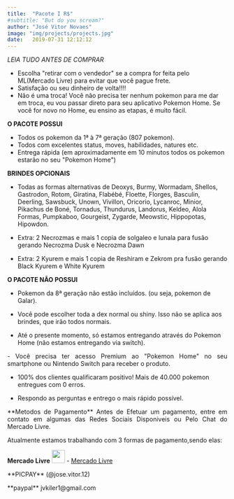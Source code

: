 ```yaml
---
title:  "Pacote I R$"
#subtitle: "But do you scream?"
author: "José Vitor Novaes"
image: "img/projects/projects.jpg"
date:   2019-07-31 12:12:12
---
```



*LEIA TUDO ANTES DE COMPRAR*
- Escolha "retirar com o vendedor" se a compra for feita pelo ML(Mercado Livre) para evitar que você pague frete.
- Satisfação ou seu dinheiro de volta!!!!
- Não é uma troca! Você não precisa ter nenhum pokemon para me dar em troca, eu vou passar direto para seu aplicativo Pokemon Home. Se você for novo no Home, eu ensino as etapas, é muito fácil.
</p>


**O PACOTE POSSUI**
- Todos os pokemon da 1ª à 7ª geração (807 pokemon).
- Todos com excelentes status, moves, habilidades, natures etc.
- Entrega rápida (em aproximadamente em 10 minutos todos os pokemon estarão no seu "Pokemon Home")



**BRINDES OPCIONAIS**
- Todas as formas alternativas de Deoxys, Burmy, Wormadam, Shellos, Gastrodon, Rotom, Giratina, Flabébé, Floette, Florges, Basculin, Deerling, Sawsbuck, Unown, Vivillon, Oricorio, Lycanroc, Minior, Pikachus de Boné, Tornadus, Thundurus, Landorus, Keldeo, Alola Formas, Pumpkaboo, Gourgeist, Zygarde, Meowstic, Hippopotas, Hipowdon.


- Extra: 2 Necrozmas e mais 1 copia de solgaleo e lunala para fusão gerando Necrozma Dusk e Necrozma Dawn
</p>

- Extra: 2 Kyurem e mais 1 copia de Reshiram e Zekrom pra fusão gerando Black Kyurem e White Kyurem


**O PACOTE NÃO POSSUI**

- Pokemon da 8ª geração não estão incluídos. (ou seja, pokemon de Galar).
</p>




- Você pode escolher toda a dex normal ou shiny. Isso não se aplica aos brindes, que irão todos normais.
</p>


- Até o presente momento, só estamos entregando através do Pokemon Home (não estamos entregando via switch).
</p>
<p style="text-align: justify;">
- Você precisa ter acesso Premium ao "Pokemon Home" no seu smartphone ou Nintendo Switch para receber o produto.
</p>


- 100% dos clientes qualificaram positivo! Mais de 40.000 pokemon entregues com 0 erros.
</p>


- Respondo as perguntas e entrego o mais rápido possível.
</p>
<p style="text-align: justify;">
**Metodos de Pagamento**
Antes de Efetuar um pagamento, entre em contato em algumas das Redes Sociais Disponiveis ou Pelo Chat do Mercado Livre. 
</p>


Atualmente estamos trabalhando com 3 formas de pagamento,sendo elas:
</p>


**Mercado Livre**
<img src="img//icons//ml.svg" width="30" height="30" /> - [Mercado Livre](https://produto.mercadolivre.com.br/MLB-1442311759-pokemon-home-941-pokemon-switch-dex-807100-brindes-_JM?quantity=1)
</p>
**PICPAY**
(@jose.vitor.12)
</p>
**paypal**
jvkiler1@gmail.com


